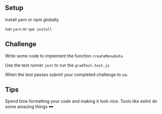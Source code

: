 

## Setup
install yarn or npm globally

run `yarn` or `npm install`

## Challenge
Write some code to implement the function `createMenuData`

Use the test runner `jest` to run the `gradTest.test.js`

When the test passes submit your completed challenge to us.

## Tips

Spend time formatting your code and making it look nice.
Tools like eslint do some amazing things 🕶

